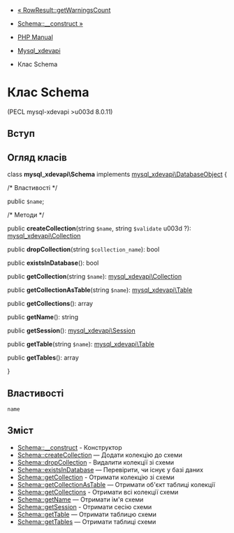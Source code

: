 - [« RowResult::getWarningsCount](mysql-xdevapi-rowresult.getwarningscount.md)
- [Schema::\_\_construct »](mysql-xdevapi-schema.construct.md)

- [PHP Manual](index.md)
- [Mysql_xdevapi](book.mysql-xdevapi.md)
- Клас Schema

# Клас Schema

(PECL mysql-xdevapi \>u003d 8.0.11)

## Вступ

## Огляд класів

class **mysql_xdevapi\Schema** implements
[mysql_xdevapi\DatabaseObject](class.mysql-xdevapi-databaseobject.md)
{

/\* Властивості \*/

public `$name`;

/\* Методи \*/

public **createCollection**(string `$name`, string `$validate` u003d ?):
[mysql_xdevapi\Collection](class.mysql-xdevapi-collection.md)

public **dropCollection**(string `$collection_name`): bool

public **existsInDatabase**(): bool

public **getCollection**(string `$name`):
[mysql_xdevapi\Collection](class.mysql-xdevapi-collection.md)

public **getCollectionAsTable**(string `$name`):
[mysql_xdevapi\Table](class.mysql-xdevapi-table.md)

public **getCollections**(): array

public **getName**(): string

public **getSession**():
[mysql_xdevapi\Session](class.mysql-xdevapi-session.md)

public **getTable**(string `$name`):
[mysql_xdevapi\Table](class.mysql-xdevapi-table.md)

public **getTables**(): array

}

## Властивості

`name`

## Зміст

- [Schema::\_\_construct](mysql-xdevapi-schema.construct.md) -
Конструктор
- [Schema::createCollection](mysql-xdevapi-schema.createcollection.md)
— Додати колекцію до схеми
- [Schema::dropCollection](mysql-xdevapi-schema.dropcollection.md) -
Видалити колекції зі схеми
- [Schema::existsInDatabase](mysql-xdevapi-schema.existsindatabase.md)
— Перевірити, чи існує у базі даних
- [Schema::getCollection](mysql-xdevapi-schema.getcollection.md) -
Отримати колекцію зі схеми
- [Schema::getCollectionAsTable](mysql-xdevapi-schema.getcollectionastable.md)
— Отримати об'єкт таблиці колекції
- [Schema::getCollections](mysql-xdevapi-schema.getcollections.md) -
Отримати всі колекції схеми
- [Schema::getName](mysql-xdevapi-schema.getname.md) — Отримати ім'я
схеми
- [Schema::getSession](mysql-xdevapi-schema.getsession.md) -
Отримати сесію схеми
- [Schema::getTable](mysql-xdevapi-schema.gettable.md) — Отримати
таблицю схеми
- [Schema::getTables](mysql-xdevapi-schema.gettables.md) — Отримати
таблиці схеми
